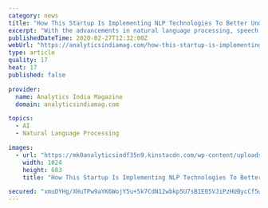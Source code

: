 ```yaml
---
category: news
title: "How This Startup Is Implementing NLP Technologies To Better Understand Customer Voice"
excerpt: "With the advancements in natural language processing, speech recognition, and deep learning, at the present era, support teams have started using Voice AI more efficiently and intuitively than ever by putting the data to practical use. With more voice data, support teams will better understand performance trends and make predictions."
publishedDateTime: 2020-02-27T12:32:00Z
webUrl: "https://analyticsindiamag.com/how-this-startup-is-implementing-nlp-technologies-to-better-understand-customer-voice/"
type: article
quality: 17
heat: 17
published: false

provider:
  name: Analytics India Magazine
  domain: analyticsindiamag.com

topics:
  - AI
  - Natural Language Processing

images:
  - url: "https://mk0analyticsindf35n9.kinstacdn.com/wp-content/uploads/2020/02/L-R-Swapnil-Jain-Akash-Singh-Sharath-Keshava-1024x683.jpg"
    width: 1024
    height: 683
    title: "How This Startup Is Implementing NLP Technologies To Better Understand Customer Voice"

secured: "xmuDYHg/XHuTPw9aYK6WojY5u+5k7CdN12wbkp5U7sB1E05VJiPzHUBycCf5wbPKqy0YFPF+nElaoEvZsmUv/nL+aIjZHLHw9b1MzLEZ4gvsnCawt7e9NDdwzl+ujTpYaXyRtUhhup01NVHae+zzmUrqr55fVst1Qo8UHo63SHeD8lW+vl32rUL1HQ7xG4Uw62rebZ9phIsXp4HYJrDv+ujXfgTBi7n+PoNhgWv+TCDCdkCWTuf7BJKmmNreuhit55L7/Y9DJeC2e6qwjBpQNu7BGkYiM/oqSW1CdWaJNVLV6ta4FixjiBjR0QM4OecR;BlHgxHB21UEsLdLYbiFhxw=="
---
```


